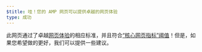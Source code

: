 ```yaml
---
$title: 哇！您的 AMP 网页可以提供卓越的网页体验
type: 成功
---
```


此网页通过了卓越[网页体验](https://developers.google.com/search/docs/guides/page-experience)的相应标准，并且符合[“核心网页指标”阈值](http://web.dev/vitals)！但是，如果您希望做的更好，我们可以提供一些建议。
